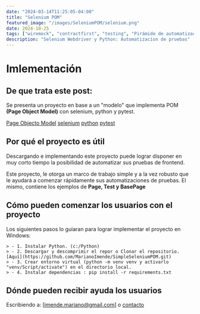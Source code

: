 ```yaml
---
date: "2024-03-14T11:25:05-04:00"
title: "Selenium POM"
featured_image: "/images/SeleniumPOM/selenium.png"
date: 2024-10-25
tags: ["wiremock", "contractfirst", "testing", "Pirámide de automatización"]
description: "Selenium Webdriver y Python: Automatizacíon de pruebas"
---
```


# Imlementación

## De que trata este post:

Se presenta un proyecto en base a un "modelo" que implementa POM **(Page Object Model)** con selenium, python y pytest.

[Page Objecto Model](https://www.selenium.dev/documentation/test_practices/encouraged/page_object_models/)
[selenium](https://www.selenium.dev/)
[python](https://www.python.org/)
[pytest](http://pytest.org/)

## Por qué el proyecto es útil

Descargando e implementando este proyecto puede lograr disponer en muy corto tiempo la posibilidad de automatizar sus pruebas de frontend.

Este proyecto, le otorga un marco de trabajo simple y a la vez robusto que le ayudará a comenzar rápidamente sus automatizaciones de pruebas. El mismo, contiene los ejemplos de **Page, Test y BasePage**

## Cómo pueden comenzar los usuarios con el proyecto

Los siguientes pasos lo guiaran para lograr implementar el proyecto en Windows:

    > - 1. Instalar Python. (c:/Python)
    > - 2. Descargar y descomprimir el repor o Clonar el repositorio. [Aquí](https://github.com/MarianoImende/SimpleSeleniumPOM.git)
    > - 3. Crear entorno virtual (python -m venv venv y activarlo "venv/Script/activate") en el directorio local.
    > - 4. Instalar dependencias : pip install -r requirements.txt

## Dónde pueden recibir ayuda los usuarios

Escribiendo a: [imende.mariano@gmail.com] o [contacto](https://www.automationtesting.ar/contact/)
